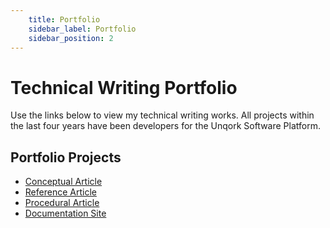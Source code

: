 ```yaml
---
    title: Portfolio
    sidebar_label: Portfolio
    sidebar_position: 2
---
```

# Technical Writing Portfolio
Use the links below to view my technical writing works. All projects within the last four years have been developers for the Unqork Software Platform.  
## Portfolio Projects
- [Conceptual Article](/docs/Portfolio/project-one)
- [Reference Article](/docs/Portfolio/project-two)
- [Procedural Article](/docs/Portfolio/project-three)
- [Documentation Site](/docs/Portfolio/project-four)